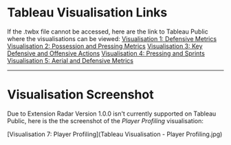 # Tableau Visualisation Links
If the .twbx file cannot be accessed, here are the link to Tableau Public where the visualisations can be viewed:
[Visualisation 1: Defensive Metrics](https://public.tableau.com/views/Portfolio_SummerTransfer25_DefensiveMetrics_MarcellinusRyanGunawan/DefensiveMetrics?:language=en-GB&publish=yes&:sid=&:redirect=auth&:display_count=n&:origin=viz_share_link)
[Visualisation 2: Possession and Pressing Metrics](https://public.tableau.com/views/Portfolio_SummerTransfer25_PossessionandPressingMetrics_MarcellinusRyanGunawan/PossessionandPressingMetrics?:language=en-GB&publish=yes&:sid=&:redirect=auth&:display_count=n&:origin=viz_share_link)
[Visualisation 3: Key Defensive and Offensive Actions](https://public.tableau.com/views/Portfolio_SummerTransfer25_KeyDefensiveandOffensiveActions_MarcellinusRyanGunawan/KeyDefensiveandOffensiveActions?:language=en-GB&publish=yes&:sid=&:redirect=auth&:display_count=n&:origin=viz_share_link)
[Visualisation 4: Pressing and Sprints](https://public.tableau.com/views/Portfolio_SummerTransfer25_PressingandSprints_MarcellinusRyanGunawan/PressingandSprints?:language=en-GB&publish=yes&:sid=&:redirect=auth&:display_count=n&:origin=viz_share_link)
[Visualisation 5: Aerial and Defensive Metrics](https://public.tableau.com/views/Portfolio_SummerTransfer25_AerialandDefensiveMetrics_MarcellinusRyanGunawan/AerialandDefensiveMetrics?:language=en-GB&publish=yes&:sid=&:redirect=auth&:display_count=n&:origin=viz_share_link)

---
# Visualisation Screenshot
Due to Extension Radar Version 1.0.0 isn't currently supported on Tableau Public, here is the the screenshot of the *Player Profiling* visualisation:

[Visualisation 7: Player Profiling](Tableau Visualisation - Player Profiling.jpg)

